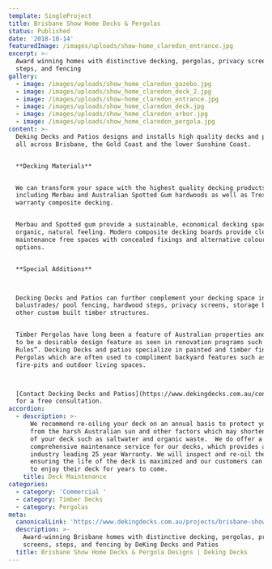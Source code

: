 ```yaml
---
template: SingleProject
title: Brisbane Show Home Decks & Pergolas
status: Published
date: '2018-10-14'
featuredImage: /images/uploads/show-home_claredon_entrance.jpg
excerpt: >-
  Award winning homes with distinctive decking, pergolas, privacy screens,
  steps, and fencing
gallery:
  - image: /images/uploads/show_home_claredon_gazebo.jpg
  - image: /images/uploads/show_home_claredon_deck_2.jpg
  - image: /images/uploads/show-home_claredon_entrance.jpg
  - image: /images/uploads/show_home_claredon_deck.jpg
  - image: /images/uploads/show_home_claredon_arbor.jpg
  - image: /images/uploads/show_home_claredon_pergola.jpg
content: >-
  Deking Decks and Patios designs and installs high quality decks and pergolas
  all across Brisbane, the Gold Coast and the lower Sunshine Coast. 


  **Decking Materials**


  We can transform your space with the highest quality decking products
  including Merbau and Australian Spotted Gum hardwoods as well as Trex© 25yr
  warranty composite decking.


  Merbau and Spotted gum provide a sustainable, economical decking space with an
  organic, natural feeling. Modern composite decking boards provide clean
  maintenance free spaces with concealed fixings and alternative colour
  options. 


  **Special Additions**



  Decking Decks and Patios can further complement your decking space including
  balustrades/ pool fencing, hardwood steps, privacy screens, storage boxes and
  other custom built timber structures.


  Timber Pergolas have long been a feature of Australian properties and continue
  to be a desirable design feature as seen in renovation programs such as “House
  Rules”. Decking Decks and patios specialize in painted and timber finish
  Pergolas which are often used to compliment backyard features such as
  fire-pits and outdoor living spaces.



  [Contact Decking Decks and Patios](https://www.dekingdecks.com.au/contact/)
  for a free consultation.
accordion:
  - description: >-
      We recommend re-oiling your deck on an annual basis to protect your timber
      from the harsh Australian sun and other factors which may shorten the life
      of your deck such as saltwater and organic waste.  We do offer a
      comprehensive maintenance service for our decks, which provides an
      industry leading 25 year Warranty. We will inspect and re-oil the deck
      ensuring the life of the deck is maximized and our customers can continue
      to enjoy their deck for years to come.
    title: Deck Maintenance
categories:
  - category: 'Commercial '
  - category: Timber Decks
  - category: Pergolas
meta:
  canonicalLink: 'https://www.dekingdecks.com.au/projects/brisbane-show-home-decks-pergolas/'
  description: >-
    Award-winning Brisbane homes with distinctive decking, pergolas, privacy
    screens, steps, and fencing by DeKing Decks and Patios
  title: Brisbane Show Home Decks & Pergola Designs | Deking Decks
---
```


